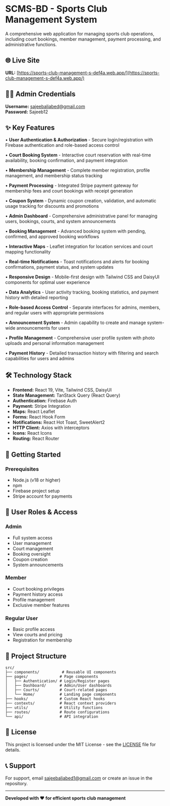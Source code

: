 # SCMS-BD - Sports Club Management System

A comprehensive web application for managing sports club operations, including court bookings, member management, payment processing, and administrative functions.

## 🌐 Live Site
**URL:** [https://sports-club-management-s-def4a.web.app/](https://sports-club-management-s-def4a.web.app/)

## 👨‍💼 Admin Credentials
**Username:** sajeebaljabed@gmail.com  
**Password:** Sajeeb12

## ✨ Key Features

• **User Authentication & Authorization** - Secure login/registration with Firebase authentication and role-based access control

• **Court Booking System** - Interactive court reservation with real-time availability, booking confirmation, and payment integration

• **Membership Management** - Complete member registration, profile management, and membership status tracking

• **Payment Processing** - Integrated Stripe payment gateway for membership fees and court bookings with receipt generation

• **Coupon System** - Dynamic coupon creation, validation, and automatic usage tracking for discounts and promotions

• **Admin Dashboard** - Comprehensive administrative panel for managing users, bookings, courts, and system announcements

• **Booking Management** - Advanced booking system with pending, confirmed, and approved booking workflows

• **Interactive Maps** - Leaflet integration for location services and court mapping functionality

• **Real-time Notifications** - Toast notifications and alerts for booking confirmations, payment status, and system updates

• **Responsive Design** - Mobile-first design with Tailwind CSS and DaisyUI components for optimal user experience

• **Data Analytics** - User activity tracking, booking statistics, and payment history with detailed reporting

• **Role-based Access Control** - Separate interfaces for admins, members, and regular users with appropriate permissions

• **Announcement System** - Admin capability to create and manage system-wide announcements for users

• **Profile Management** - Comprehensive user profile system with photo uploads and personal information management

• **Payment History** - Detailed transaction history with filtering and search capabilities for users and admins

## 🛠️ Technology Stack

- **Frontend:** React 19, Vite, Tailwind CSS, DaisyUI
- **State Management:** TanStack Query (React Query)
- **Authentication:** Firebase Auth
- **Payment:** Stripe Integration
- **Maps:** React Leaflet
- **Forms:** React Hook Form
- **Notifications:** React Hot Toast, SweetAlert2
- **HTTP Client:** Axios with interceptors
- **Icons:** React Icons
- **Routing:** React Router

## 🚀 Getting Started

### Prerequisites
- Node.js (v18 or higher)
- npm
- Firebase project setup
- Stripe account for payments


## 📱 User Roles & Access

### Admin
- Full system access
- User management
- Court management
- Booking oversight
- Coupon creation
- System announcements

### Member
- Court booking privileges
- Payment history access
- Profile management
- Exclusive member features

### Regular User
- Basic profile access
- View courts and pricing
- Registration for membership

## 🔧 Project Structure

```
src/
├── components/          # Reusable UI components
├── pages/              # Page components
│   ├── Authentication/ # Login/Register pages
│   ├── Dashboard/      # Admin/User dashboards
│   ├── Courts/         # Court-related pages
│   └── Home/           # Landing page components
├── hooks/              # Custom React hooks
├── contexts/           # React context providers
├── utils/              # Utility functions
├── routes/             # Route configurations
└── api/                # API integration
```

## 📄 License

This project is licensed under the MIT License - see the [LICENSE](LICENSE) file for details.

## 📞 Support

For support, email sajeebaljabed1@gmail.com or create an issue in the repository.

---

**Developed with ❤️ for efficient sports club management**